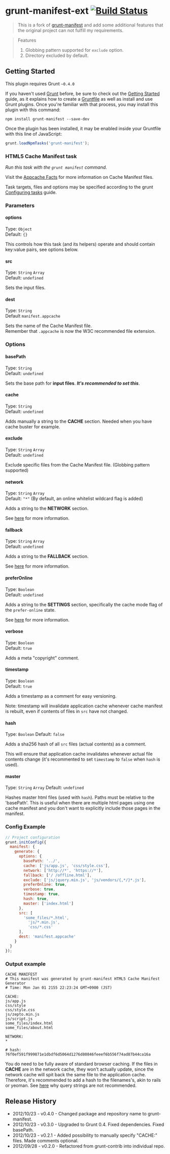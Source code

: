 # grunt-manifest-ext [![Build Status](https://travis-ci.org/KevinC1118/grunt-manifest-ext.png)](http://travis-ci.org/KevinC1118/grunt-manifest-ext)
> This is a fork of [grunt-manifest](https://github.com/gunta/grunt-manifest) and add some additional features that the original project can not fulfill my requirements.

> Features
>
> 1. Globbing pattern supported for `exclude` option.
> 2. Directory excluded by default.


## Getting Started
This plugin requires Grunt `~0.4.0`

If you haven't used [Grunt](http://gruntjs.com/) before, be sure to check out the [Getting Started](http://gruntjs.com/getting-started) guide, as it explains how to create a [Gruntfile](http://gruntjs.com/sample-gruntfile) as well as install and use Grunt plugins. Once you're familiar with that process, you may install this plugin with this command:

```shell
npm install grunt-manifest --save-dev
```

Once the plugin has been installed, it may be enabled inside your Gruntfile with this line of JavaScript:

```js
grunt.loadNpmTasks('grunt-manifest');
```



### HTML5 Cache Manifest task

_Run this task with the `grunt manifest` command._

Visit the [Appcache Facts](http://appcachefacts.info/) for more information on Cache Manifest files.

Task targets, files and options may be specified according to the grunt [Configuring tasks](http://gruntjs.com/configuring-tasks) guide.



### Parameters

#### options 
Type: `Object`  
Default: `{}`


This controls how this task (and its helpers) operate and should contain key:value pairs, see options below.

#### src
Type: `String` `Array`  
Default: `undefined`   

Sets the input files.

#### dest
Type: `String`	
Default `manifest.appcache`

Sets the name of the Cache Manifest file.	
Remember that `.appcache` is now the W3C recommended file extension. 

### Options

#### basePath
Type: `String`	
Default: `undefined`	

Sets the base path for **input files**. **_It's recommended to set this_**.

#### cache
Type: `String`	
Default: `undefined`	

Adds manually a string to the **CACHE** section. Needed when you have cache buster for example.

#### exclude
Type: `String` `Array`	
Default: `undefined`	

Exclude specific files from the Cache Manifest file. (Globbing pattern supported)

#### network
Type: `String` `Array`	
Default: `"*"` (By default, an online whitelist wildcard flag is added)		

Adds a string to the **NETWORK** section.

See [here](http://diveintohtml5.info/offline.html#network) for more information.

#### fallback
Type: `String` `Array`	
Default: `undefined`	

Adds a string to the **FALLBACK** section.

See [here](http://diveintohtml5.info/offline.html#fallback) for more information.

#### preferOnline
Type: `Boolean`		
Default: `undefined`

Adds a string to the **SETTINGS** section, specifically the cache mode flag of the ```prefer-online``` state.

See [here](http://www.whatwg.org/specs/web-apps/current-work/multipage/offline.html#concept-appcache-mode-prefer-online) for more information.

#### verbose
Type: `Boolean`		
Default: `true`	

Adds a meta "copyright" comment.

#### timestamp
Type: `Boolean`		
Default: `true`	

Adds a timestamp as a comment for easy versioning.

Note: timestamp will invalidate application cache whenever cache manifest is rebuilt, even if contents of files in `src` have not changed.

#### hash
Type: `Boolean`
Default: `false`

Adds a sha256 hash of all `src` files (actual contents) as a comment.

This will ensure that application cache invalidates whenever actual file contents change (it's recommented to set `timestamp` to `false` when `hash` is used).

#### master
Type: `String` `Array`
Default: `undefined`

Hashes master html files (used with `hash`). Paths must be relative to the 'basePath'. This is useful when there are multiple html pages using one cache manifest and you don't want to explicitly include those pages in the manifest.

### Config Example

```js
// Project configuration
grunt.initConfig({
  manifest: {
    generate: {
      options: {
        basePath: '../',
        cache: ['js/app.js', 'css/style.css'],
        network: ['http://*', 'https://*'],
        fallback: ['/ /offline.html'],
        exclude: ['js/jquery.min.js', 'js/vendors/{,*/}*.js'],
        preferOnline: true,
        verbose: true,
        timestamp: true,
        hash: true,
        master: ['index.html']
      },
      src: [
      	'some_files/*.html',
    	  'js/*.min.js',
    	  'css/*.css'
      ],
      dest: 'manifest.appcache'
    }
  }
});
```

### Output example

```
CACHE MANIFEST
# This manifest was generated by grunt-manifest HTML5 Cache Manifest Generator
# Time: Mon Jan 01 2155 22:23:24 GMT+0900 (JST)

CACHE:
js/app.js
css/style
css/style.css
js/zepto.min.js
js/script.js
some_files/index.html
some_files/about.html

NETWORK:
*

# hash: 76f0ef591f999871e1dbdf6d5064d1276d80846feeef6b556f74ad87b44ca16a
```

You do need to be fully aware of standard browser caching.
If the files in **CACHE** are in the network cache, they won't actually update,
since the network cache will spit back the same file to the application cache.
Therefore, it's recommended to add a hash to the filenames's, akin to rails or yeoman. See [here](http://www.stevesouders.com/blog/2008/08/23/revving-filenames-dont-use-querystring/) why query strings are not recommended.



## Release History

* 2012/10/23 - v0.4.0 - Changed package and repository name to grunt-manifest.
* 2012/10/23 - v0.3.0 - Upgraded to Grunt 0.4. Fixed dependencies. Fixed basePath.    
* 2012/10/23 - v0.2.1 - Added possibility to manually specify "CACHE:" files. Made comments optional.
* 2012/09/28 - v0.2.0 - Refactored from grunt-contrib into individual repo.


